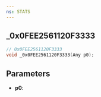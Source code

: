 ```yaml
---
ns: STATS
---
```

## _0x0FEE2561120F3333

```c
// 0x0FEE2561120F3333
void _0x0FEE2561120F3333(Any p0);
```

## Parameters
* **p0**:
